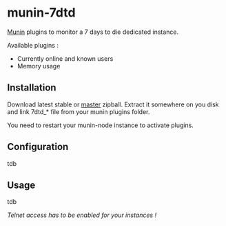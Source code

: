 munin-7dtd
==========

[Munin](http://munin-monitoring.org) plugins to monitor a 7 days to die dedicated instance.

Available plugins :

* Currently online and known users
* Memory usage


Installation
------------

Download latest stable or [master](//github.com/pygillier/munin-7dtd/archive/master.zip) zipball. Extract it somewhere on you disk and link 7dtd_* file from your munin plugins folder.

You need to restart your munin-node instance to activate plugins.

Configuration
-------------
tdb


Usage
-----
tdb



_Telnet access has to be enabled for your instances !_
